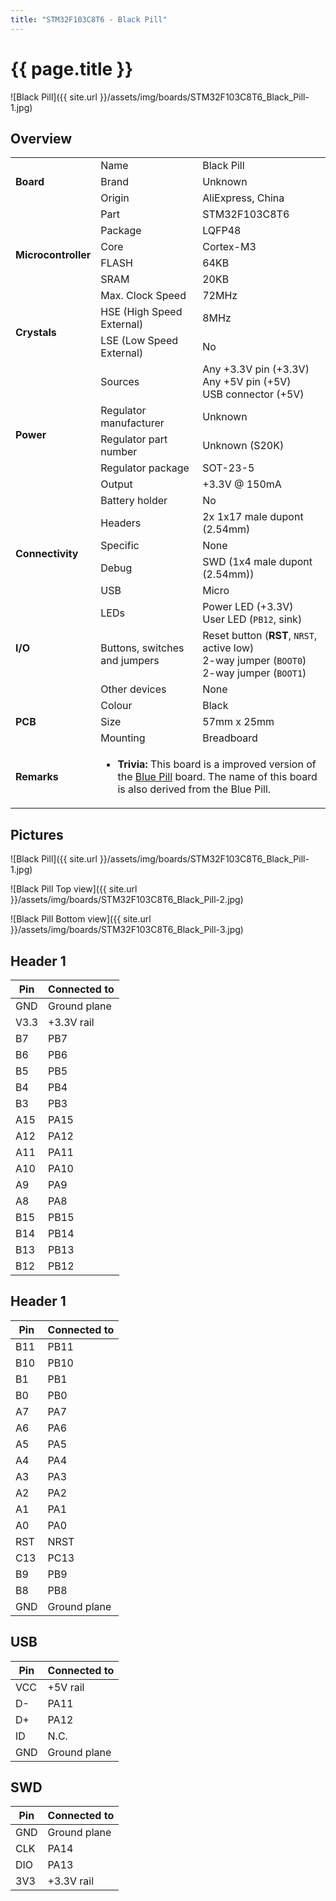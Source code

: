 ```yaml
---
title: "STM32F103C8T6 - Black Pill"
---
```


# {{ page.title }}

![Black Pill]({{ site.url }}/assets/img/boards/STM32F103C8T6_Black_Pill-1.jpg)

## Overview

<table>
    <tr>
        <td rowspan="3"><b>Board</b></td>
        <td>Name</td>
        <td>Black Pill</td>
    </tr>
    <tr>
        <td>Brand</td>
        <td>Unknown</td>
    </tr>
    <tr>
        <td>Origin</td>
        <td>AliExpress, China</td>
    </tr>
    <tr>
        <td rowspan="6"><b>Microcontroller</b></td>
        <td>Part</td>
        <td>STM32F103C8T6</td>
    </tr>
    <tr>
        <td>Package</td>
        <td>LQFP48</td>
    </tr>
    <tr>
        <td>Core</td>
        <td>Cortex-M3</td>
    </tr>
    <tr>
        <td>FLASH</td>
        <td>64KB</td>
    </tr>
    <tr>
        <td>SRAM</td>
        <td>20KB</td>
    </tr>
    <tr>
        <td>Max. Clock Speed</td>
        <td>72MHz</td>
    </tr>
    <tr>
        <td rowspan="2"><b>Crystals</b></td>
        <td>HSE (High Speed External)</td>
        <td>8MHz</td>
    </tr>
    <tr>
        <td>LSE (Low Speed External)</td>
        <td>No</td>
    </tr>
    <tr>
        <td rowspan="6"><b>Power</b></td>
        <td>Sources</td>
        <td>Any +3.3V pin (+3.3V)<br>Any +5V pin (+5V)<br>USB connector (+5V)</td>
    </tr>
    <tr>
        <td>Regulator manufacturer</td>
        <td>Unknown</td>
    </tr>
    <tr>
        <td>Regulator part number</td>
        <td>Unknown (S20K)</td>
    </tr>
    <tr>
        <td>Regulator package</td>
        <td>SOT-23-5</td>
    </tr>
    <tr>
        <td>Output</td>
        <td>+3.3V @ 150mA</td>
    </tr>
    <tr>
        <td>Battery holder</td>
        <td>No</td>
    </tr>
    <tr>
        <td rowspan="4"><b>Connectivity</b></td>
        <td>Headers</td>
        <td>2x 1x17 male dupont (2.54mm)</td>
    </tr>
    <tr>
        <td>Specific</td>
        <td>None</td>
    </tr>
    <tr>
        <td>Debug</td>
        <td>SWD (1x4 male dupont (2.54mm))</td>
    </tr>
    <tr>
        <td>USB</td>
        <td>Micro</td>
    </tr>
    <tr>
        <td rowspan="3>"><b>I/O</b></td>
        <td>LEDs</td>
        <td>Power LED (+3.3V)<br>User LED (<code>PB12</code>, sink)</td>
    </tr>
    <tr>
        <td>Buttons, switches and jumpers</td>
        <td>Reset button (<b>RST</b>, <code>NRST</code>, active low)<br>2-way jumper (<code>BOOT0</code>)<br>2-way jumper (<code>BOOT1</code>)</td>
    </tr>
    <tr>
        <td>Other devices</td>
        <td>None</td>
    </tr>
    <tr>
        <td rowspan="3"><b>PCB</b></td>
        <td>Colour</td>
        <td>Black</td>
    </tr>
    <tr>
        <td>Size</td>
        <td>57mm x 25mm</td>
    </tr>
    <tr>
        <td>Mounting</td>
        <td>Breadboard</td>
    </tr>
    <tr>
        <td><b>Remarks</b></td>
        <td colspan="2">
            <ul>
                <li><b>Trivia:</b> This board is a improved version of the <a href="https://github.com/ThomasGravekamp/STM32-base/wiki/STM32F103C8T6-Blue-Pill">Blue Pill</a> board. The name of this board is also derived from the Blue Pill.</li>
            </ul>
        </td>
    </tr>
</table>

## Pictures

![Black Pill]({{ site.url }}/assets/img/boards/STM32F103C8T6_Black_Pill-1.jpg)

![Black Pill Top view]({{ site.url }}/assets/img/boards/STM32F103C8T6_Black_Pill-2.jpg)

![Black Pill Bottom view]({{ site.url }}/assets/img/boards/STM32F103C8T6_Black_Pill-3.jpg)

## Header 1

| Pin   | Connected to |
| ----- | ------------ |
| GND   | Ground plane |
| V3.3  | +3.3V rail   |
| B7    | PB7          |
| B6    | PB6          |
| B5    | PB5          |
| B4    | PB4          |
| B3    | PB3          |
| A15   | PA15         |
| A12   | PA12         |
| A11   | PA11         |
| A10   | PA10         |
| A9    | PA9          |
| A8    | PA8          |
| B15   | PB15         |
| B14   | PB14         |
| B13   | PB13         |
| B12   | PB12         |

## Header 1

| Pin   | Connected to |
| ----- | ------------ |
| B11   | PB11         |
| B10   | PB10         |
| B1    | PB1          |
| B0    | PB0          |
| A7    | PA7          |
| A6    | PA6          |
| A5    | PA5          |
| A4    | PA4          |
| A3    | PA3          |
| A2    | PA2          |
| A1    | PA1          |
| A0    | PA0          |
| RST   | NRST         |
| C13   | PC13         |
| B9    | PB9          |
| B8    | PB8          |
| GND   | Ground plane |

## USB

| Pin   | Connected to |
| ----- | ------------ |
| VCC   | +5V rail     |
| D-    | PA11         |
| D+    | PA12         |
| ID    | N.C.         |
| GND   | Ground plane |

## SWD

| Pin   | Connected to |
| ----- | ------------ |
| GND   | Ground plane |
| CLK   | PA14         |
| DIO   | PA13         |
| 3V3   | +3.3V rail   |
